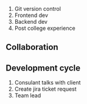 1. Git version control
2. Frontend dev
3. Backend dev
4. Post college experience

## Collaboration

## Development cycle

1. Consulant talks with client
2. Create jira ticket request
3. Team lead 

